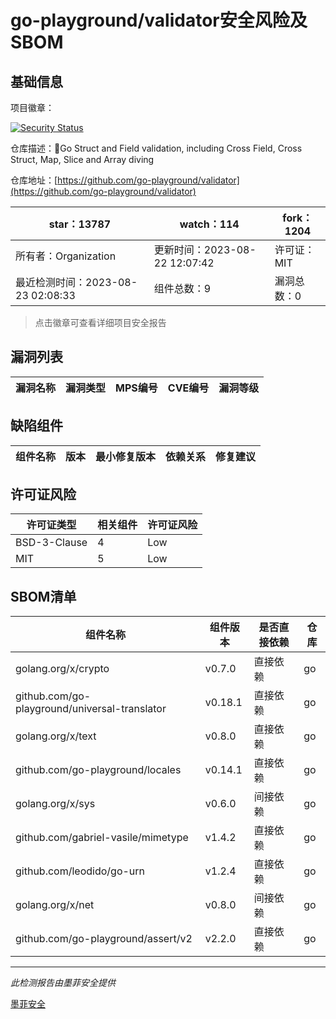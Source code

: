 # go-playground/validator安全风险及SBOM

## 基础信息

项目徽章：

[![Security Status](https://www.murphysec.com/platform3/v31/badge/1694048915450916864.svg)](https://www.murphysec.com/console/report/1694048915396390912/1694048915450916864)

仓库描述：:100:Go Struct and Field validation, including Cross Field, Cross Struct, Map, Slice and Array diving

仓库地址：[https://github.com/go-playground/validator](https://github.com/go-playground/validator)

| star：13787 | watch：114 | fork：1204 |
| ----------- | -------------- | ------------ |
| 所有者：Organization | 更新时间：2023-08-22 12:07:42 | 许可证：MIT |
| 最近检测时间：2023-08-23 02:08:33 | 组件总数：9 | 漏洞总数：0 |

> 点击徽章可查看详细项目安全报告



## 漏洞列表

| 漏洞名称 | 漏洞类型 | MPS编号 | CVE编号 | 漏洞等级 |
| ------- | ------ | ------- | ------ | ----- |





## 缺陷组件

| 组件名称 | 版本 | 最小修复版本 | 依赖关系 | 修复建议 |
| -------- | ---- | ------------ | -------- | -------- |





## 许可证风险

| 许可证类型 | 相关组件 | 许可证风险 |
| ---------- | -------- | ---------- |
|BSD-3-Clause|4|Low|
|MIT|5|Low|




## SBOM清单

| 组件名称 | 组件版本 | 是否直接依赖 | 仓库 |
| -------- | -------- | ------------ | ---- |
|golang.org/x/crypto|v0.7.0|直接依赖|go|
|github.com/go-playground/universal-translator|v0.18.1|直接依赖|go|
|golang.org/x/text|v0.8.0|直接依赖|go|
|github.com/go-playground/locales|v0.14.1|直接依赖|go|
|golang.org/x/sys|v0.6.0|间接依赖|go|
|github.com/gabriel-vasile/mimetype|v1.4.2|直接依赖|go|
|github.com/leodido/go-urn|v1.2.4|直接依赖|go|
|golang.org/x/net|v0.8.0|间接依赖|go|
|github.com/go-playground/assert/v2|v2.2.0|直接依赖|go|


------

*此检测报告由墨菲安全提供*

[墨菲安全](www.murphysec.com)